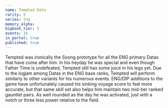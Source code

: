 ```yaml
---
name: Tempted Data
rarity: 5
series: tng
memory_alpha:
bigbook_tier: 5
events: 16
in_portal: true
published: true
---
```


Tempted was ironically the Soong prototype for all the ENG primary Datas that have come after him. In his heyday he was special and even though Father Time is undefeated, Tempted still has some juice in his legs yet. Due to the logjam among Datas in the ENG base ranks, Tempted will perform similarly to other variants for his numerous events. ENG/DIP additions to the game have unfortunately caused his sinking voyage score to feel more accurate, but that same skill set also helps him maintain two mid-tier ranked gauntlet pairs. As well rounded as the day he was activated, just with a notch or three less power relative to the field.
